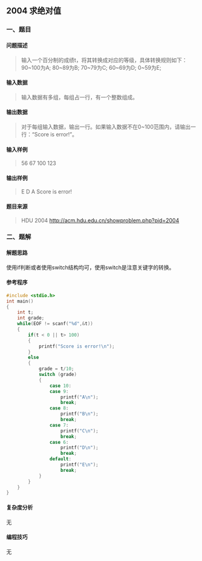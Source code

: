 ## 2004 求绝对值

### 一、题目

#### 问题描述

> 输入一个百分制的成绩t，将其转换成对应的等级，具体转换规则如下：
> 90~100为A;
> 80~89为B;
> 70~79为C;
> 60~69为D;
> 0~59为E;

#### 输入数据

> 输入数据有多组，每组占一行，有一个整数组成。

#### 输出数据

> 对于每组输入数据，输出一行。如果输入数据不在0~100范围内，请输出一行：“Score is error!”。

#### 输入样例

> 56
> 67
> 100
> 123

#### 输出样例

> E
> D
> A
> Score is error!

#### 题目来源

> HDU 2004 http://acm.hdu.edu.cn/showproblem.php?pid=2004

### 二、题解

#### 解题思路

使用if判断或者使用switch结构均可，使用switch是注意关键字的转换。

#### 参考程序

```c++
#include <stdio.h>
int main()
{
	int t;
	int grade;
	while(EOF != scanf("%d",&t))
	{
		if(t < 0 || t> 100)
		{
			printf("Score is error!\n");
		}
		else
		{
			grade = t/10;
			switch (grade)
			{
				case 10:
				case 9:
					printf("A\n");
					break;
				case 8:
					printf("B\n");
					break;
				case 7:
					printf("C\n");
					break;
				case 6:
					printf("D\n");
					break;
				default:
					printf("E\n");
					break;
			}
		}
	}
}
```

#### 复杂度分析

无

#### 编程技巧

无